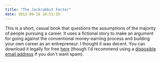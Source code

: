 ```yaml
---
title: "The Jackrabbit Factor"
date: 2012-09-16 16:51:15
---
```


This is a short, casual book that questions the assumptions of the majority of people pursuing a career. It uses a fictional story to make an argument for going against the conventional money-earning process and building your own career as an entrepreneur. I thought it was decent. You can download it legally for free <a href="http://www.thoughtsalive.com/mainpage.php" target="_blank" title="The Jackrabbit Factor download">here</a> (though I'd recommend using a <a href="https://www.google.com/search?q=disposable+email" target="_blank" title="Dispostable is good, I hear">disposible email address</a> if you don't want spam).
